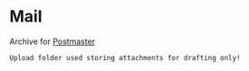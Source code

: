 # Mail
Archive for [Postmaster](https://github.com/RimeOfficial/postmaster)

```
Upload folder used storing attachments for drafting only!
```
